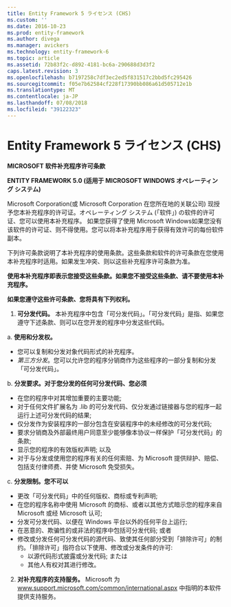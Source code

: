```yaml
---
title: Entity Framework 5 ライセンス (CHS)
ms.custom: ''
ms.date: 2016-10-23
ms.prod: entity-framework
ms.author: divega
ms.manager: avickers
ms.technology: entity-framework-6
ms.topic: article
ms.assetid: 72b83f2c-d892-4181-bc6a-290688d3d3f2
caps.latest.revision: 3
ms.openlocfilehash: b7197258c7df3ec2ed5f831517c2bbd5fc295426
ms.sourcegitcommit: f05e7b62584cf228f17390bb086a61d505712e1b
ms.translationtype: MT
ms.contentlocale: ja-JP
ms.lasthandoff: 07/08/2018
ms.locfileid: "39122323"
---
```

# <a name="entity-framework-5-license-chs"></a>Entity Framework 5 ライセンス (CHS)
**MICROSOFT 软件补充程序许可条款**

**ENTITY FRAMEWORK 5.0 (适用于 MICROSOFT WINDOWS オペレーティング システム)**

Microsoft Corporation(或 Microsoft Corporation 在您所在地的关联公司) 现授予您本补充程序的许可证。オペレーティング システム (「软件」) の软件的许可证、您可以使用本补充程序。 如果您获得了使用 Microsoft Windows如果您没有该软件的许可证、则不得使用。您可以将本补充程序用于获得有效许可的每份软件副本。

下列许可条款说明了本补充程序的使用条款。这些条款和软件的许可条款在您使用本补充程序时适用。如果发生冲突、则以这些补充程序许可条款为准。

**使用本补充程序即表示您接受这些条款。如果您不接受这些条款、请不要使用本补充程序。**

**如果您遵守这些许可条款、您将具有下列权利。**

1. **可分发代码。** 本补充程序中包含「可分发代码」。「可分发代码」是指、如果您遵守下述条款、则可以在您开发的程序中分发这些代码。

a.  **使用和分发权。**

-   您可以复制和分发对象代码形式的补充程序。
-   *第三方分发*。您可以允许您的程序分销商作为这些程序的一部分复制和分发「可分发代码」。

b.  **分发要求。对于您分发的任何可分发代码、您必须**

-   在您的程序中对其增加重要的主要功能;
-   对于任何文件扩展名为 .lib 的可分发代码、仅分发通过链接器与您的程序一起运行上述可分发代码的结果;
-   仅分发作为安装程序的一部分包含在安装程序中的未经修改的可分发代码;
-   要求分销商及外部最终用户同意至少能够像本协议一样保护「可分发代码」的条款;
-   显示您的程序的有效版权声明; 以及
-   对于与分发或使用您的程序有关的任何索赔、为 Microsoft 提供辩护、赔偿、包括支付律师费、并使 Microsoft 免受损失。

c. **分发限制。您不可以**

-   更改「可分发代码」中的任何版权、商标或专利声明;
-   在您的程序名称中使用 Microsoft 的商标、或者以其他方式暗示您的程序来自 Microsoft 或经 Microsoft 认可;
-   分发可分发代码、以便在 Windows 平台以外的任何平台上运行;
-   在恶意的、欺骗性的或非法的程序中包括可分发代码; 或者
-   修改或分发任何可分发代码的源代码、致使其任何部分受到「排除许可」的制约。「排除许可」指符合以下使用、修改或分发条件的许可:
    -   以源代码形式披露或分发代码; または
    -   其他人有权对其进行修改。

2. **对补充程序的支持服务。** Microsoft 为 www.support.microsoft.com/common/international.aspx 中指明的本软件提供支持服务。
